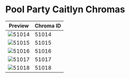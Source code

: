 # Pool Party Caitlyn Chromas

| Preview | Chroma ID |
|---------|-----------|
| ![51014](https://raw.communitydragon.org/latest/plugins/rcp-be-lol-game-data/global/default/v1/champion-chroma-images/51/51014.png) | 51014 |
| ![51015](https://raw.communitydragon.org/latest/plugins/rcp-be-lol-game-data/global/default/v1/champion-chroma-images/51/51015.png) | 51015 |
| ![51016](https://raw.communitydragon.org/latest/plugins/rcp-be-lol-game-data/global/default/v1/champion-chroma-images/51/51016.png) | 51016 |
| ![51017](https://raw.communitydragon.org/latest/plugins/rcp-be-lol-game-data/global/default/v1/champion-chroma-images/51/51017.png) | 51017 |
| ![51018](https://raw.communitydragon.org/latest/plugins/rcp-be-lol-game-data/global/default/v1/champion-chroma-images/51/51018.png) | 51018 |